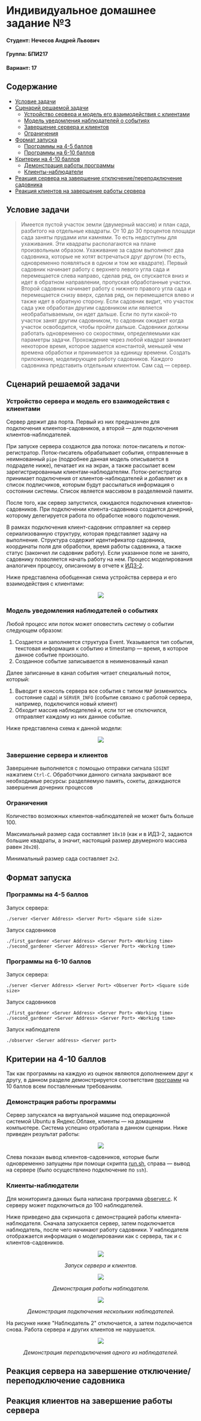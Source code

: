 # Индивидуальное домашнее задание №3
<!-- omit from toc -->
#### Студент: Нечесов Андрей Львович
<!-- omit from toc -->
#### Группа: БПИ217
<!-- omit from toc -->
#### Вариант: 17


<!-- omit from toc -->
## Содержание
- [Условие задачи](#условие-задачи)
- [Сценарий решаемой задачи](#сценарий-решаемой-задачи)
  - [Устройство сервера и модель его взаимодействия с клиентами](#устройство-сервера-и-модель-его-взаимодействия-с-клиентами)
  - [Модель уведомления наблюдателей о событиях](#модель-уведомления-наблюдателей-о-событиях)
  - [Завершение сервера и клиентов](#завершение-сервера-и-клиентов)
  - [Ограничения](#ограничения)
- [Формат запуска](#формат-запуска)
  - [Программы на 4-5 баллов](#программы-на-4-5-баллов)
  - [Программы на 6-10 баллов](#программы-на-6-10-баллов)
- [Критерии на 4-10 баллов](#критерии-на-4-10-баллов)
  - [Демонстрация работы программы](#демонстрация-работы-программы)
  - [Клиенты-наблюдатели](#клиенты-наблюдатели)
- [Реакция сервера на завершение отключение/переподключение садовника](#реакция-сервера-на-завершение-отключениепереподключение-садовника)
- [Реакция клиентов на завершение работы сервера](#реакция-клиентов-на-завершение-работы-сервера)


## Условие задачи
>Имеется пустой участок земли (двумерный массив) и план сада, разбитого на отдельные квадраты. От 10 до 30 процентов площади сада заняты прудами или камнями. То есть недоступны для ухаживания. Эти квадраты располагаются на плане произвольным образом. Ухаживание за садом выполняют два садовника, которые не хотят встречаться друг другом (то есть, одновременно появляться в одном и том же квадрате). Первый садовник начинает работу с верхнего левого угла сада и перемещается слева направо, сделав ряд, он спускается вниз и идет в обратном направлении, пропуская обработанные участки. Второй садовник начинает работу с нижнего правого угла сада и перемещается снизу вверх, сделав ряд, он перемещается влево и также идет в обратную сторону. Если садовник видит, что участок сада уже обработан другим садовником или является необрабатываемым, он идет дальше. Если по пути какой-то участок занят другим садовником, то садовник ожидает когда участок освободится, чтобы пройти дальше. Садовники должны работать одновременно со скоростями, определяемыми как параметры задачи. Прохождение через любой квадрат занимает некоторое время, которое задается константой, меньшей чем времена обработки и принимается за единицу времени. Создать приложение, моделирующее работу садовников. Каждого садовника представить отдельным клиентом. Сам сад &mdash; сервер.

## Сценарий решаемой задачи
### Устройство сервера и модель его взаимодействия с клиентами
Сервер держит два порта. Первый из них предназнчен для подключения клиентов-садовников, а второй &mdash; для подключения клиентов-наблюдателей.  

При запуске сервера создаются два потока: поток-писатель и поток-регистратор. Поток-писатель обрабатывает события, отправленные в неимнованный `pipe` (подробнее данная модель описывается в подраделе ниже), печатает их на экран, а также рассылает всем зарегистрированным клиентам-наблюдателям. Поток-регистратор принимает подключения от клиентов-наблюдателей и добавляет их в список подписчиков, которым будут рассылаться информация о состоянии системы. Список является массивом в разделяемой памяти.  

После того, как сервер запустился, ожидаются подключения клиентов-садовников. При подключении клиента-садовника создается дочерний, которому делегируется работа по обработке нового подключения.

В рамках подключения клиент-садовник отправляет на сервер сериализованную структуру, которая представляет задачу на выполнение. Структура содержит идентификатор садовника, координаты поля для обработки, время работы садовника, а также статус (закончил ли садовник работу). Если указанное поле не занято, садовнику позволяется начать работу на нем. Процесс моделирования аналогичен процессу, описанному в отчете к [ИДЗ-2](https://github.com/Bopobywek/OS-IHW2).

Ниже представлена обобщенная схема устройства сервера и его взаимодействия с клиентами:

<p align="center">
<img src="./pictures/common_schema.png">
</p>

### Модель уведомления наблюдателей о событиях
Любой процесс или поток может оповестить систему о событии следующем образом:
1. Создается и заполняется структура Event. Указывается тип события, текстовая информация к событию и timestamp &mdash; время, в которое данное событие произошло.
2. Созданное событие записывается в неименованный канал

Далее записанные в канал события читает специальный поток, который:
1. Выводит в консоль сервера все события с типом `MAP` (изменилось состояние сада) и `SERVER_INFO` (событие связано с работой сервера, например, подключился новый клиент)
2. Обходит массив наблюдателей и, если тот не отключился, отправляет каждому из них данное событие.  

Ниже представлена схема к данной модели:
<p align="center">
<img src="./pictures/notification_schema.png">
</p>

### Завершение сервера и клиентов
Завершение выполняется с помощью отправки сигнала `SIGINT` нажатием `Ctrl-C`. Обработчики данного сигнала закрывают все необходимые ресурсы: разделяемую память, сокеты, дожидаются завершения дочерних процессов

### Ограничения
Количество возможных клиентов-наблюдателей не может быть больше 100.  

Максимальный размер сада составляет `10x10` (как и в ИДЗ-2, задаются большие квадраты, а значит, настоящий размер двумерного массива равен `20x20`).  

Минимальный размер сада составляет `2x2`.  

## Формат запуска 
### Программы на 4-5 баллов
Запуск сервера:
```console
./server <Server Address> <Server Port> <Square side size>
```
Запуск садовников
```console
./first_gardener <Server Address> <Server Port> <Working time>
./second_gardener <Server Address> <Server Port> <Working time>
```
### Программы на 6-10 баллов
Запуск сервера:
```console
./server <Server Address> <Server Port> <Observer Port> <Square side size>
```
Запуск садовников
```console
./first_gardener <Server Address> <Server Port> <Working time>
./second_gardener <Server Address> <Server Port> <Working time>
```
Запуск наблюдателя
```console
./observer <Server address> <Server port>
```
## Критерии на 4-10 баллов
Так как программы на каждую из оценок являются дополнением друг к другу, в данном разделе демонстрируется соответствие [программ](./6-10) на 10 баллов всем поставленным требованиям.
### Демонстрация работы программы
Сервер запускался на виртуальной машине под операционной системой Ubuntu в Яндекс.Облаке, клиенты &mdash; на домашнем компьютере. Система успешно отработала в данном сценарии. Ниже приведен результат работы:
<p align="center">
  <img src="./pictures/demo-1.png">
</p>

Слева показан вывод клиентов-садовников, которые были одновременно запущены при помощи скрипта [run.sh](./6-10/run.sh), справа &mdash; вывод на сервере (было осуществлено подключение по `ssh`).  


### Клиенты-наблюдатели
Для мониторинга данных была написана программа [observer.c](./6-10/observer.c). К серверу может подключиться до 100 наблюдателей. 

Ниже приведено два скриншота с демонстрацией работы клиента-наблюдателя. Сначала запускается сервер, затем подключается наблюдатель, после чего начинают работу садовники. У наблюдателя отображается информация о моделировании как с сервера, так и с клиентов-садовников.
<p align="center">
  <img src="./pictures/demo-2.png">
</p>
<p align="center">
<em>Запуск сервера и клиентов.</em>
</p>  
  

<p align="center">
  <img src="./pictures/demo-3.png">
</p>
<p align="center">
<em>Демонстрация работы наблюдателя.</em>
</p>  

<p align="center">
  <img src="./pictures/demo-4.png">
</p>
<p align="center">
<em>Демонстрация подключения нескольких наблюдателей.</em>
</p> 

На рисунке ниже "Наблюдатель 2" отключается, а затем подключается снова. Работа сервера и других клиентов не нарушается.

<p align="center">
  <img src="./pictures/demo-5.png">
</p>
<p align="center">
<em>Демонстрация переподключения одного из наблюдателей.</em>
</p> 

## Реакция сервера на завершение отключение/переподключение садовника

## Реакция клиентов на завершение работы сервера
